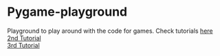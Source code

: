 # Pygame-playground
Playground to play around with the code for games.
Check tutorials [here](https://pythonprogramming.net/pygame-python-3-part-1-intro/)<br>
[2nd Tutorial](https://pythonprogramming.net/displaying-images-pygame/?completed=/pygame-python-3-part-1-intro/) <br>
[3rd Tutorial](https://pythonprogramming.net/pygame-tutorial-moving-images-key-input/?completed=/displaying-images-pygame/)
